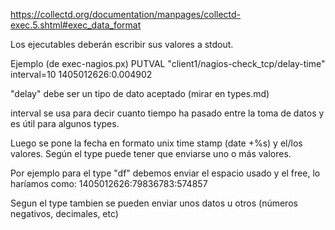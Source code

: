 https://collectd.org/documentation/manpages/collectd-exec.5.shtml#exec_data_format

Los ejecutables deberán escribir sus valores a stdout.

Ejemplo (de exec-nagios.px)
PUTVAL "client1/nagios-check_tcp/delay-time" interval=10 1405012626:0.004902


"delay" debe ser un tipo de dato aceptado (mirar en types.md)

interval se usa para decir cuanto tiempo ha pasado entre la toma de datos y es útil para algunos types.

Luego se pone la fecha en formato unix time stamp (date +%s) y el/los valores.
Según el type puede tener que enviarse uno o más valores.
 
Por ejemplo para el type "df" debemos enviar el espacio usado y el free, lo haríamos como:
1405012626:79836783:574857

Segun el type tambien se pueden enviar unos datos u otros (números negativos, decimales, etc)
